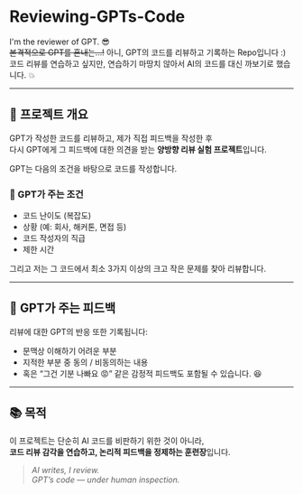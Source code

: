 # Reviewing-GPTs-Code
I'm the reviewer of GPT. 😎  
~~본격적으로 GPT를 혼내는...!~~ 아니, GPT의 코드를 리뷰하고 기록하는 Repo입니다 :)  
코드 리뷰를 연습하고 싶지만, 연습하기 마땅치 않아서
AI의 코드를 대신 까보기로 했습니다. 💥  

---

## 🧠 프로젝트 개요
GPT가 작성한 코드를 리뷰하고, 제가 직접 피드백을 작성한 후  
다시 GPT에게 그 피드백에 대한 의견을 받는 **양방향 리뷰 실험 프로젝트**입니다.

GPT는 다음의 조건을 바탕으로 코드를 작성합니다.

### 🎯 GPT가 주는 조건
- 코드 난이도 (복잡도)
- 상황 (예: 회사, 해커톤, 면접 등)
- 코드 작성자의 직급
- 제한 시간

그리고 저는 그 코드에서 최소 3가지 이상의 크고 작은 문제를 찾아 리뷰합니다.

---

## 💬 GPT가 주는 피드백
리뷰에 대한 GPT의 반응 또한 기록됩니다:
- 문맥상 이해하기 어려운 부분
- 지적한 부분 중 동의 / 비동의하는 내용
- 혹은 “그건 기분 나빠요 😡” 같은 감정적 피드백도 포함될 수 있습니다. 😆

---

## 📚 목적
이 프로젝트는 단순히 AI 코드를 비판하기 위한 것이 아니라,  
**코드 리뷰 감각을 연습하고, 논리적 피드백을 정제하는 훈련장**입니다.

> *AI writes, I review.*  
> *GPT’s code — under human inspection.*
